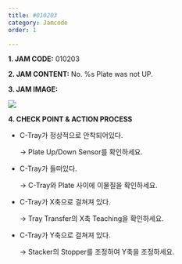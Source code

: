 ```yaml
---
title: #010203
category: Jamcode
order: 1

---
```


**1. JAM CODE:** 010203

**2. JAM CONTENT:** No. %s Plate was not UP.

**3. JAM IMAGE:**

![](C:\Users\김은애\Desktop\Typora\IMG\010203.png)

**4. CHECK POINT & ACTION PROCESS**

- C-Tray가 정상적으로 안착되어있다.

  → Plate Up/Down Sensor를 확인하세요.

- C-Tray가 들떠있다.

  → C-Tray와 Plate 사이에 이물질을 확인하세요.

- C-Tray가 X축으로 걸쳐져 있다. 

  → Tray Transfer의 X축 Teaching을 확인하세요.

- C-Tray가 Y축으로 걸쳐져 있다.

    → Stacker의 Stopper를 조정하여 Y축을 조정하세요.

  

